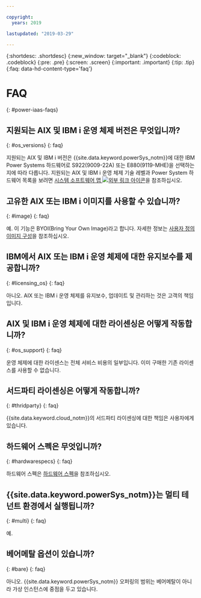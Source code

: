 ```yaml
---

copyright:
  years: 2019

lastupdated: "2019-03-29"

---
```


{:shortdesc: .shortdesc}
{:new_window: target="_blank"}
{:codeblock: .codeblock}
{:pre: .pre}
{:screen: .screen}
{:important: .important}
{:tip: .tip}
{:faq: data-hd-content-type='faq'}

# FAQ
{: #power-iaas-faqs}


## 지원되는 AIX 및 IBM i 운영 체제 버전은 무엇입니까?
{: #os_versions}
{: faq}

지원되는 AIX 및 IBM i 버전은 {{site.data.keyword.powerSys_notm}}에 대한 IBM Power Systems 하드웨어로 S922(9009-22A) 또는 E880(9119-MHE)을 선택하는지에 따라 다릅니다. 지원되는 AIX 및 IBM i 운영 체제 기술 레벨과 Power System 하드웨어 목록을 보려면 [시스템 소프트웨어 맵 ![외부 링크 아이콘](../icons/launch-glyph.svg "외부 링크 아이콘")](https://www-01.ibm.com/support/docview.wss?uid=ssm1maps)을 참조하십시오.

## 고유한 AIX 또는 IBM i 이미지를 사용할 수 있습니까?
{: #image}
{: faq}

예. 이 기능은 BYOI(Bring Your Own Image)라고 합니다. 자세한 정보는 [사용자 정의 이미지 구성](/docs/infrastructure/power-iaas?topic=power-iaas-configuring-custom-image#configuring-custom-image)을 참조하십시오.

## IBM에서 AIX 또는 IBM i 운영 체제에 대한 유지보수를 제공합니까?
{: #licensing_os}
{: faq}

아니오. AIX 또는 IBM i 운영 체제를 유지보수, 업데이트 및 관리하는 것은 고객의 책임입니다.

## AIX 및 IBM i 운영 체제에 대한 라이센싱은 어떻게 작동합니까?
{: #os_support}
{: faq}

운영 체제에 대한 라이센스는 전체 서비스 비용의 일부입니다. 이미 구매한 기존 라이센스를 사용할 수 없습니다.

## 서드파티 라이센싱은 어떻게 작동합니까?
{: #thridparty}
{: faq}

{{site.data.keyword.cloud_notm}}의 서드파티 라이센싱에 대한 책임은 사용자에게 있습니다.

## 하드웨어 스펙은 무엇입니까?
{: #hardwarespecs}
{: faq}

하드웨어 스펙은 [하드웨어 스펙](/docs/infrastructure/power-iaas?topic=power-iaas-about-power-virtual-server#apvs-hardware-specifications)을 참조하십시오.

## {{site.data.keyword.powerSys_notm}}는 멀티 테넌트 환경에서 실행됩니까?
{: #multi}
{: faq}

예. 

## 베어메탈 옵션이 있습니까?
{: #bare}
{: faq}

아니오. {{site.data.keyword.powerSys_notm}} 오퍼링의 범위는 베어메탈이 아니라 가상 인스턴스에 중점을 두고 있습니다.

<!-- 
## Is there a price difference between shared or dedicated cores?
{: #shared}
{: faq}

No. Performance of shared cores is almost identical to dedicated cores. However, as server utilization spikes, there might be a cache or memory latency impacts. -->
